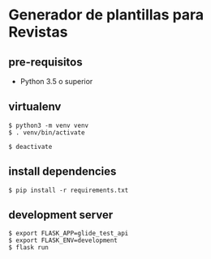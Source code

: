 #  Generador de plantillas para Revistas

## pre-requisitos
 - Python 3.5 o superior

## virtualenv

```
$ python3 -m venv venv
$ . venv/bin/activate
```
```
$ deactivate
```

## install dependencies

```
$ pip install -r requirements.txt
```

## development server

```
$ export FLASK_APP=glide_test_api
$ export FLASK_ENV=development
$ flask run
```




